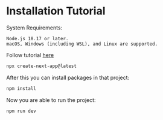 # Installation Tutorial

System Requirements:

```
Node.js 18.17 or later.
macOS, Windows (including WSL), and Linux are supported.
```

Follow tutorial [here](https://nextjs.org/docs/getting-started/installation) 

```bash
npx create-next-app@latest
```

After this you can install packages in that project: 

```bash
npm install
```

Now you are able to run the project: 
```bash
npm run dev
```
